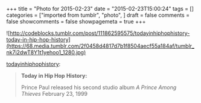 +++
title = "Photo for 2015-02-23"
date = "2015-02-23T15:00:24"
tags = []
categories = ["imported from tumblr", "photo", ]
draft = false
comments = false
showcomments = false
showpagemeta = true
+++

![http://codeblocks.tumblr.com/post/111862595575/todayinhiphophistory-today-in-hip-hop-history](https://68.media.tumblr.com/2f0458d4817d7b1f8504aecf55a184af/tumblr_nk7i2dwT8Y1t1yehoo1_1280.jpg) <br /> <p><a href="http://todayinhiphophistory.tumblr.com/post/111859755236/today-in-hip-hop-history-prince-paul-released-his" class="tumblr_blog" target="_blank">todayinhiphophistory</a>:</p>

<blockquote><p><b>Today in Hip Hop</b> <b>History:</b></p><p>Prince Paul released his second studio album <i>A Prince Among Thieves </i>February 23, 1999<br/></p></blockquote>